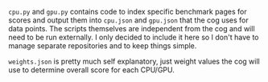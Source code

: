 `cpu.py` and `gpu.py` contains code to index specific benchmark pages for scores and output them into `cpu.json` and `gpu.json` that the cog uses for data points. The scripts themselves are independent from the cog and will need to be run externally. I only decided to include it here so I don't have to manage separate repositories and to keep things simple.

`weights.json` is pretty much self explanatory, just weight values the cog will use to determine overall score for each CPU/GPU.
